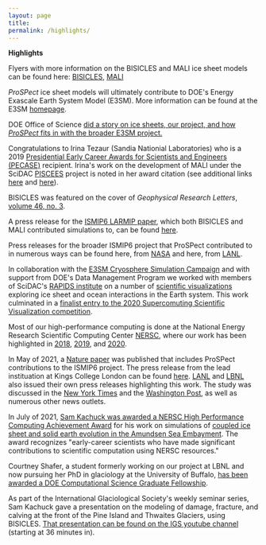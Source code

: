 ```yaml
---
layout: page
title: 
permalink: /highlights/
---
```


**Highlights**

Flyers with more information on the BISICLES and MALI ice sheet models can be found here: [BISICLES](https://e3sm.org/wp-content/uploads/2018/08/ResearchHighlight_BISICLES.pdf), [MALI](https://climatemodeling.science.energy.gov/sites/default/files/technical-highlights/TechnicalHighlight_MALI.pdf)

*ProSPect* ice sheet models will ultimately contribute to DOE's Energy Exascale Earth System Model (E3SM). More information can be found at the E3SM [homepage](https://e3sm.org/).

DOE Office of Science [did a story on ice sheets, our project, and how *ProSPect* fits in with the broader E3SM project.](https://www.energy.gov/science/articles/simulating-ice-bottom-world-modeling-antarctic-ice-sheets) 

Congratulations to Irina Tezaur (Sandia Nationial Laboratories) who is a 2019 [Presidential Early Career Awards for Scientists and Engineers (PECASE)](https://www.energy.gov/nnsa/articles/11-nnsa-employees-receive-highest-honor-early-career-scientists-and-engineers?fbclid=IwAR1gVTwdoJhEG5MD9bbjvT3KRN6qVVQtL5HSrQr8ds6-wfLH4n5_CHIyzew) recipient. Irina's work on the development of MALI under the SciDAC [PISCEES](https://climatemodeling.science.energy.gov/projects/predicting-ice-sheet-and-climate-evolution-extreme-scales-piscees) project is noted in her award citation (see additional links [here](https://www.sandia.gov/~ikalash/_assets/Communicator.html) and [here](https://www.energy.gov/articles/secretary-perry-congratulates-recipients-presidential-early-career-award-scientists-and)).   

BISICLES was featured on the cover of *Geophysical Research Letters*, [volume 46, no. 3](https://agupubs.onlinelibrary.wiley.com/doi/pdf/10.1002/grl.57643).

A press release for the [ISMIP6 LARMIP paper](https://www.earth-syst-dynam.net/11/35/2020/esd-11-35-2020.pdf), which both BISICLES and MALI contributed simulations to, can be found [here](https://www.egu.eu/news/605/the-antarctica-factor-model-uncertainties-reveal-upcoming-sea-level-risk/).  

Press releases for the broader ISMIP6 project that ProSPect contributed to in numerous ways can be found here, from [NASA](https://www.nasa.gov/feature/goddard/2020/emissions-could-add-15-inches-to-2100-sea-level-rise-nasa-led-study-finds) and here, from [LANL](https://int.lanl.gov/news/news_stories/2020/september/0921-ice-sheets.shtml).  

In collaboration with the [E3SM Cryosphere Simulation Campaign](https://e3sm.org/research/cryosphere-ocean/) and with support from DOE's Data Management Program we worked with members of SciDAC's [RAPIDS institute](https://rapids.lbl.gov/) on a number of [scientific visualizations](https://e3sm.org/scientific-visualization-of-e3sms-cryosphere-campaign-simulations/) exploring ice sheet and ocean interactions in the Earth system. This work culminated in a [finalist entry to the 2020 Supercomuting Scientific Visualization competition](https://youtu.be/Wt0TvNjYsOs).  

Most of our high-performance computing is done at the National Energy Research Scientific Computing Center [NERSC](https://www.nersc.gov/about/), where our work has been highlighted in [2018](https://www.nersc.gov/assets/Science-Highlights-Presentations/NERSC-Highlights-2018-3-FINAL.pdf), [2019](https://www.nersc.gov/assets/Science-Highlights-Presentations/NERSC-Science-Highlights-R20191016.pdf), and [2020](https://www.nersc.gov/science/science-highlights-presentations/).

In May of 2021, a [Nature paper](https://www.nature.com/articles/s41586-021-03302-y) was published that includes ProSPect contributions to the ISMIP6 project. The press release from the lead instituation at Kings College London can be found [here](https://www.kcl.ac.uk/news/limit-global-warming-to-1.50c-and-halve-the-land-ice-contribution-to-sea-level-this-century). [LANL](https://www.lanl.gov/discover/news-release-archive/2021/May/0505-antarctica-sea-level.shtml) and [LBNL](https://www.nersc.gov/news-publications/nersc-news/science-news/2021/limit-global-warming-to-1-5c-and-halve-the-land-ice-contribution-to-sea-level-this-century) also issued their own press releases highlighting this work. The study was discussed in the [New York Times](https://www.nytimes.com/2021/05/05/climate/climate-change-sea-level-rise.html) and the [Washington Post](https://www.washingtonpost.com/climate-environment/2021/05/05/uncertainty-is-not-our-friend-scientists-are-still-struggling-understand-sea-level-risks-posed-by-antarctica/), as well as numerous other news outlets.  

In July of 2021, [Sam Kachuck was awarded a NERSC High Performance Computing Achievement Award](https://www.nersc.gov/news-publications/nersc-news/nersc-center-news/2021/nersc-honors-eight-early-career-scientists-with-hpc-achievement-awards/) for his work on simulations of [coupled ice sheet and solid earth evolution in the Amundsen Sea Embayment](https://agupubs.onlinelibrary.wiley.com/doi/full/10.1029/2019GL086446). The award recognizes "early-career scientists who have made significant contributions to scientific computation using NERSC resources."

Courtney Shafer, a student formerly working on our project at LBNL and now pursuing her PhD in glaciology at the University of Buffalo, [has been awarded a DOE Computational Science Graduate Fellowship](http://www.buffalo.edu/news/releases/2021/07/017.html). 

As part of the International Glaciological Society's weekly seminar series, Sam Kachuck gave a presentation on the modeling of damage, fracture, and calving at the front of the Pine Island and Thwaites Glaciers, using BISICLES. [That presentation can be found on the IGS youtube channel](https://www.youtube.com/watch?v=00hSpqBx5v4) (starting at 36 minutes in).  
